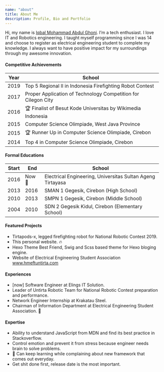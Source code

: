 ```yaml
---
name: "about"
title: About Me
description: Profile, Bio and Portfolio
---
```


Hi, my name is <u>Iqbal Mohammad Abdul Ghoni</u>.
I’m a tech enthusiast. I love IT and Robotics engineering. I taught myself
programming since I was 14 and choose to register as electrical engineering
student to complete my knowledge. I always want to have positive impact
for my surroundings through my awesome innovation.

#### Competitive Achievements

| Year | School                                                        |
| ---- | ------------------------------------------------------------- |
| 2019 | Top 5 Regional II in Indonesia Firefighting Robot Contest     |
| 2017 | Proper Application of Technology Competition for Cilegon City |
| 2016 | 🏆 Finalist of Besut Kode Universitas by Wikimedia Indonesia  |
| 2015 | Computer Science Olimpiade, West Java Province                |
| 2015 | 🏆 Runner Up in Computer Science Olimpiade, Cirebon           |
| 2014 | Top 4 in Computer Science Olimpiade, Cirebon                  |

#### Formal Educations

| Start | End    | School                                                     |
| ----- | ------ | ---------------------------------------------------------- |
| 2016  | Now 🏃 | Electrical Engineering, Universitas Sultan Ageng Tirtayasa |
| 2013  | 2016   | SMAN 1 Gegesik, Cirebon (High School)                      |
| 2010  | 2013   | SMPN 1 Gegesik, Cirebon (Middle School)                    |
| 2004  | 2010   | SDN 2 Gegesik Kidul, Cirebon (Elementary School)           |

#### Featured Projects

* Tirtapods-x, legged firefighting robot for National Robotic Contest 2019.
* This personal website. 🔥
* Hexo Theme Best Friend, Swig and Scss based theme for Hexo bloging engine.
* Website of Electrical Engineering Student Association www.hmeftuntirta.com

#### Experiences

* [now] Software Engineer at Elings IT Solution.
* Leader of Untirta Robotic Team for National Robotic Contest preparation and performance.
* Network Engineer Internship at Krakatau Steel.
* Chairman of Information Department at Electrical Engineering Student Association. 🌟

#### Expertise

* Ability to understand JavaScript from MDN and find its best practice in Stackoverflow.
* Control emotion and prevent it from stress because engineer needs brain to solve problems.
* 🚀 Can keep learning while complaining about new framework that comes out everyday.
* Get shit done first, release date is the most important.
